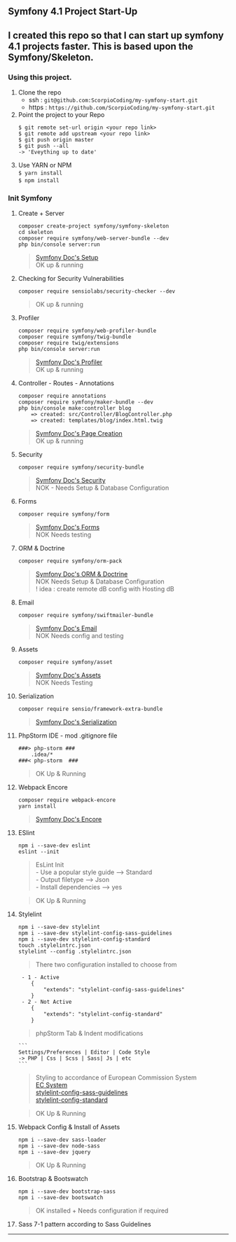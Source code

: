 ## Symfony 4.1 Project Start-Up 

I created this repo so that I can start up symfony 4.1 projects faster.
This is based upon the Symfony/Skeleton.
---

### Using this project.
1. Clone the repo
    - ssh : ```git@github.com:ScorpioCoding/my-symfony-start.git```
     - https : ```https://github.com/ScorpioCoding/my-symfony-start.git```
2. Point the project to your Repo
    ```
    $ git remote set-url origin <your repo link>
    $ git remote add upstream <your repo link>
    $ git push origin master
    $ git push --all
    -> 'Eveything up to date'
    ```
3. Use YARN or NPM  
    ```` $ yarn install ````  
    ```` $ npm install ````
 

### Init Symfony
1. Create + Server
    ``` 
    composer create-project symfony/symfony-skeleton
    cd skeleton
    composer require symfony/web-server-bundle --dev
    php bin/console server:run
    ```
    > [Symfony Doc's Setup](https://symfony.com/doc/current/setup.html)  
    OK up & running
    

2. Checking for Security Vulnerabilities  
    ```
    composer require sensiolabs/security-checker --dev
    ```
    > OK up & running
    
3. Profiler
    ```
    composer require symfony/web-profiler-bundle
    composer require symfony/twig-bundle
    composer require twig/extensions
    php bin/console server:run
    ```
    > [Symfony Doc's Profiler](https://symfony.com/doc/current/profiler.html)  
    OK up & running
    
4. Controller - Routes - Annotations
    ```
    composer require annotations
    composer require symfony/maker-bundle --dev
    php bin/console make:controller blog
    	=> created: src/Controller/BlogController.php
    	=> created: templates/blog/index.html.twig
    ```
    > [Symfony Doc's Page Creation](https://symfony.com/doc/current/page_creation.html)  
    OK up & running
    
5. Security
    ```
    composer require symfony/security-bundle
    ```
    > [Symfony Doc's Security](https://symfony.com/doc/current/security.html)   
    NOK - Needs Setup & Database Configuration

6. Forms
    ```
    composer require symfony/form
    ```
    > [Symfony Doc's Forms](https://symfony.com/doc/current/forms.html)  
    NOK Needs testing

7. ORM & Doctrine
    ```
    composer require symfony/orm-pack
    ```
    > [Symfony Doc's ORM & Doctrine](https://symfony.com/doc/master/doctrine.html)  
     NOK Needs Setup & Database Configuration  
     ! idea : create remote dB config with Hosting dB

8. Email
    ```
    composer require symfony/swiftmailer-bundle
    ```
    > [Symfony Doc's Email](https://symfony.com/doc/master/email.html)  
    NOK Needs config and testing

9. Assets
    ```
    composer require symfony/asset 
    ```
    > [Symfony Doc's Assets](https://symfony.com/doc/master/components/asset.html)   
    NOK Needs Testing 

10. Serialization
    ``` 
    composer require sensio/framework-extra-bundle
    ```
    > [Symfony Doc's Serialization](https://symfony.com/doc/master/serializer.html) 

11. PhpStorm IDE - mod .gitignore file
    ``` 
    ###> php-storm ###
        .idea/*
    ###< php-storm  ###
    ```
    > OK Up & Running

12. Webpack Encore
    ```
    composer require webpack-encore
    yarn install 
    ```
    > [Symfony Doc's Encore](https://symfony.com/doc/current/frontend.html) 
    
13. ESlint
    ``` 
    npm i --save-dev eslint
    eslint --init
    ```
    > EsLint Init  
        - Use a popular style guide --> Standard  
        - Output filetype --> Json  
        - Install dependencies --> yes    
        
    > OK Up & Running

14. Stylelint
    ```
    npm i --save-dev stylelint 
    npm i --save-dev stylelint-config-sass-guidelines
    npm i --save-dev stylelint-config-standard
    touch .stylelintrc.json
    stylelint --config .stylelintrc.json    
    ```  
    > There two configuration installed to choose from  
    ``` 
     - 1 - Active
        {
            "extends": "stylelint-config-sass-guidelines"
        }
     - 2 - Not Active
        {
            "extends": "stylelint-config-standard"
        }
    ```  
    > phpStorm Tab & Indent modifications  
            
        ```
        Settings/Preferences | Editor | Code Style          
        -> PHP | Css | Scss | Sass| Js | etc   
        ```  
    > Styling to accordance of European Commission System  
    [EC System](https://ec-europa.github.io/europa-component-library/ec/docs/conventions/scss)  
    [stylelint-config-sass-guidelines](https://www.npmjs.com/package/stylelint-config-sass-guidelines)  
    [stylelint-config-standard](https://github.com/stylelint/stylelint-config-standard)
    
    > OK Up & Running
    
15. Webpack Config & Install of Assets
    ```
    npm i --save-dev sass-loader
    npm i --save-dev node-sass 
    npm i --save-dev jquery
    ```  
    > OK Up & Running

16. Bootstrap & Bootswatch
    ```
    npm i --save-dev bootstrap-sass
    npm i --save-dev bootswatch
    ```
    > OK installed + Needs configuration if required

17. Sass 7-1 pattern according to Sass Guidelines



---


